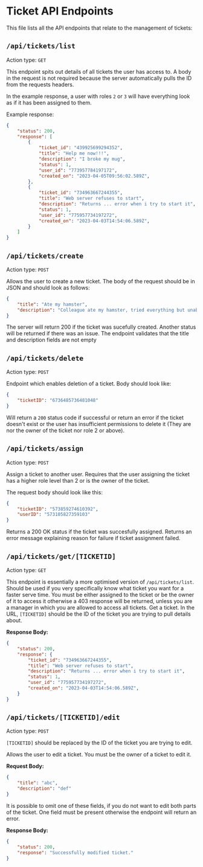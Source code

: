 Ticket API Endpoints
====================

This file lists all the API endpoints that relate to the management of tickets:

## `/api/tickets/list`

Action type: `GET`

This endpoint spits out details of all tickets the user has access to.
A body in the request is not required because the server automatically pulls the ID from the requests headers.

In the example response, a user with roles `2` or `3` will have everything look as if it has been assigned to them.

Example response:
```json
{
	"status": 200,
	"response": [
		{
			"ticket_id": "439925699294352",
			"title": "Help me now!!!",
			"description": "I broke my mug",
			"status": 1,
			"user_id": "773957784197172",
			"created_on": "2023-04-05T09:56:02.589Z",
		},
		{
			"ticket_id": "734963667244355",
			"title": "Web server refuses to start",
			"description": "Returns ... error when i try to start it",
			"status": 1,
			"user_id": "775957734197272",
			"created_on": "2023-04-03T14:54:06.589Z",
		}
	]
}
```

## `/api/tickets/create`

Action type: `POST`

Allows the user to create a new ticket. The body of the request should be in JSON and should look as follows:
```json
{
	"title": "Ate my hamster",
	"description": "Colleague ate my hamster, tried everything but unable to get hamster back."
}
```

The server will return 200 if the ticket was sucefully created.
Another status will be returned if there was an issue. The endpoint validates that the title and description fields are not empty

## `/api/tickets/delete`

Action type: `POST`

Endpoint which enables deletion of a ticket. Body should look like:
```json
{
	"ticketID": "6736485736481048"
}
```

Will return a `200` status code if successful or return an error if the ticket doesn't exist or the user has insufficient permissions to delete it (They are nor the owner of the ticket nor role 2 or above).

## `/api/tickets/assign`

Action type: `POST`

Assign a ticket to another user.
Requires that the user assigning the ticket has a higher role level than 2 or is the owner of the ticket.

The request body should look like this:
```json
{
	"ticketID": "573859274610392",
	"userID": "573105827359103"
}
```

Returns a 200 OK status if the ticket was succesfully assigned. Returns an error message explaining reason for failure if ticket assignment failed.

## `/api/tickets/get/[TICKETID]`

Action type: `GET`

This endpoint is essentially a more optimised version of `/api/tickets/list`. Should be used if you very specifically know what ticket you want for a faster serve time.
You must be either assigned to the ticket or be the owner of it to access it otherwise a 403 response will be returned, unless you are a manager in which you are allowed to access all tickets.
Get a ticket. In the URL, `[TICKETID]` should be the ID of the ticket you are trying to pull details about.

**Response Body:**

```json
{
	"status": 200,
	"response": {
		"ticket_id": "734963667244355",
		"title": "Web server refuses to start",
		"description": "Returns ... error when i try to start it",
		"status": 1,
		"user_id": "775957734197272",
		"created_on": "2023-04-03T14:54:06.589Z",
	}
}
```

## `/api/tickets/[TICKETID]/edit`

Action type: `POST`

`[TICKETID]` should be replaced by the ID of the ticket you are trying to edit.

Allows the user to edit a ticket. You must be the owner of a ticket to edit it.

**Request Body:**

```json
{
	"title": "abc",
	"description": "def"
}
```

It is possible to omit one of these fields, if you do not want to edit both parts of the ticket. One field must be present otherwise the endpoint will return an error.

**Response Body:**

```json
{
	"status": 200,
	"response": "Successfully modified ticket."
}
```
